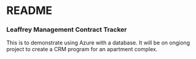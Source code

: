 # README #



### Leaffrey Management Contract Tracker ###

This is to demonstrate using Azure with a database. It will be on ongiong project to create a CRM program for an apartment complex.

